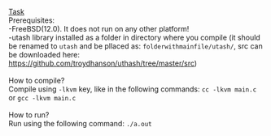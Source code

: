 [Task](https://github.com/fedos3d/os_lab_2/blob/main/Lab2%20%D0%9F%D1%80%D0%BE%D0%B4%D0%B2%D0%B8%D0%BD%D1%83%D1%82%D0%B0%D1%8F.pdf) <br>
Prerequisites:<br>
-FreeBSD(12.0). It does not run on any other platform!<br>
-utash library installed as a folder in directory where you compile (it should be renamed to ```utash``` and be pllaced as: ```folderwithmainfile/utash/```, src can be downloaded here: https://github.com/troydhanson/uthash/tree/master/src)
<br>
<br>
How to compile?<br>
Compile using ```-lkvm``` key, like  in the following commands: ```cc -lkvm main.c``` or ```gcc -lkvm main.c```
<br>
<br>
How to run?<br>
Run using the following command: ```./a.out```
